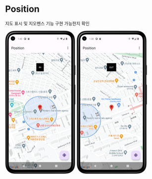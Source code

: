 # Position

지도 표시 및 지오펜스 기능 구현 가능한지 확인

<img src="image/in.png" width="45%">
<img src="image/out.png" width="45%">
